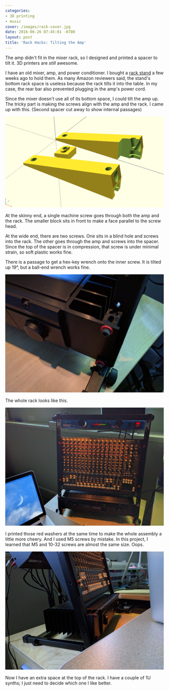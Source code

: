 ```yaml
---
categories:
- 3D printing
- music
cover: /images/rack-cover.jpg
date: 2016-06-26 07:45:01 -0700
layout: post
title: 'Rack Hacks: Tilting the Amp'
---
```

The amp didn't fit in the mixer rack, so I designed and printed a
spacer to tilt it.  3D printers are *still* awesome.

I have an old mixer, amp, and power conditioner.  I bought a
[rack stand](https://on-stage.com/products/view/11185) a few weeks ago
to hold them.  As many Amazon reviewers said, the stand's bottom rack space is
useless because the rack tilts it into the table.  In my case, the
rear bar also prevented plugging in the amp's power cord.

Since the mixer doesn't use all of its bottom space, I could tilt the
amp up.  The tricky part is making the screws align with the amp and
the rack.  I came up with this.  (Second spacer cut away to show
internal passages)

<a href="/images/rack-cad.png"
   data-lightbox="all"
   data-title="CAD drawing of printed parts">
  <img src="/images/rack-cad.png"
       title="CAD drawing of printed parts"
       alt="CAD drawing of printed parts">
</a>

At the skinny end, a single machine screw goes through both the amp
and the rack.  The smaller block sits in front to make a face parallel
to the screw head.

At the wide end, there are two screws.  One sits in a blind hole and
screws into the rack.  The other goes through the amp and screws into
the spacer.  Since the top of the spacer is in compression, that
screw is under minimal strain, so soft plastic works fine.

There is a passage to get a hex-key wrench onto the inner screw.  It
is tilted up 19°, but a ball-end wrench works fine.

<a href="/images/rack-top.jpg"
   data-lightbox="all"
   data-title="Close-up of spacer top">
  <img src="/images/rack-top.jpg"
       title="Close-up of spacer top"
       alt="Close-up of spacer top">
</a>

The whole rack looks like this.

<a href="/images/rack-front.jpg"
   data-lightbox="all"
   data-title="Front View">
  <img src="/images/rack-front.jpg"
       title="Whole rack, front view"
       alt="Whole rack, front view">
</a>

I printed those red washers at the same time to make the whole
assembly a little more cheery.  And I used M5 screws by mistake.
In this project, I learned that M5 and 10-32 screws are almost
the same size.  Oops.


<a href="/images/rack-side.jpg"
   data-lightbox="all"
   data-title="Side View">
  <img src="/images/rack-side.jpg"
       title="Amp in rack, side view"
       alt="Amp in rack, side view">
</a>

Now I have an extra space at the top of the rack.  I have a couple of
1U synths; I just need to decide which one I like better.

